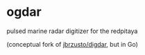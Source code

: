 # ogdar
pulsed marine radar digitizer for the redpitaya

(conceptual fork of [jbrzusto/digdar](https://github.com/jbrzusto/digdar), but in Go)

